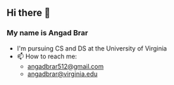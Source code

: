 ## Hi there 👋

<!--
**angadv12/angadv12** is a ✨ _special_ ✨ repository because its `README.md` (this file) appears on your GitHub profile.

Here are some ideas to get you started:
-->
### My name is Angad Brar
- I'm pursuing CS and DS at the University of Virginia
- 📫 How to reach me:
  * angadbrar512@gmail.com
  * angadbrar@virginia.edu
